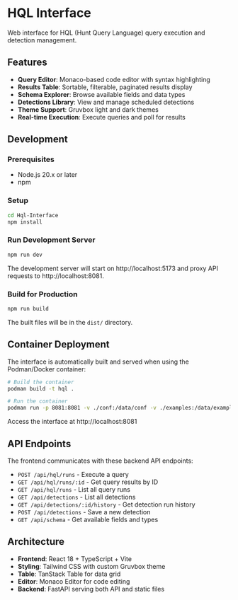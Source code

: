 # HQL Interface

Web interface for HQL (Hunt Query Language) query execution and detection management.

## Features

- **Query Editor**: Monaco-based code editor with syntax highlighting
- **Results Table**: Sortable, filterable, paginated results display
- **Schema Explorer**: Browse available fields and data types
- **Detections Library**: View and manage scheduled detections
- **Theme Support**: Gruvbox light and dark themes
- **Real-time Execution**: Execute queries and poll for results

## Development

### Prerequisites

- Node.js 20.x or later
- npm

### Setup

```bash
cd Hql-Interface
npm install
```

### Run Development Server

```bash
npm run dev
```

The development server will start on http://localhost:5173 and proxy API requests to http://localhost:8081.

### Build for Production

```bash
npm run build
```

The built files will be in the `dist/` directory.

## Container Deployment

The interface is automatically built and served when using the Podman/Docker container:

```bash
# Build the container
podman build -t hql .

# Run the container
podman run -p 8081:8081 -v ./conf:/data/conf -v ./examples:/data/examples hql
```

Access the interface at http://localhost:8081

## API Endpoints

The frontend communicates with these backend API endpoints:

- `POST /api/hql/runs` - Execute a query
- `GET /api/hql/runs/:id` - Get query results by ID
- `GET /api/hql/runs` - List all query runs
- `GET /api/detections` - List all detections
- `GET /api/detections/:id/history` - Get detection run history
- `POST /api/detections` - Save a new detection
- `GET /api/schema` - Get available fields and types

## Architecture

- **Frontend**: React 18 + TypeScript + Vite
- **Styling**: Tailwind CSS with custom Gruvbox theme
- **Table**: TanStack Table for data grid
- **Editor**: Monaco Editor for code editing
- **Backend**: FastAPI serving both API and static files
